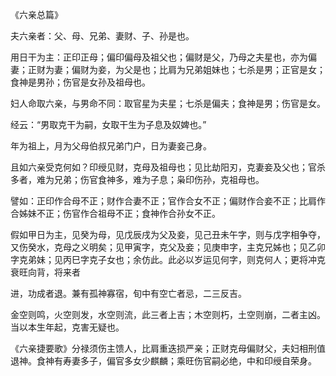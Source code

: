 《六亲总篇》

夫六亲者：父、母、兄弟、妻财、子、孙是也。

用日干为主：正印正母；偏印偏母及祖父也；偏财是父，乃母之夫星也，亦为偏妻；正财为妻；偏财为妾，为父是也；比肩为兄弟姐妹也；七杀是男；正官是女；食神是男孙；伤官是女孙及祖母也。

妇人命取六亲，与男命不同：取官星为夫星；七杀是偏夫；食神是男；伤官是女。

经云：“男取克干为嗣，女取干生为子息及奴婢也。”

年为祖上，月为父母伯叔兄弟门户，日为妻妾己身。

且如六亲受克何如？印绶见财，克母及祖母也；见比劫阳刃，克妻妾及父也；官杀多者，难为兄弟；伤官食神多，难为子息；枭印伤孙，克祖母也。

譬如：正印作合母不正；财作合妻不正；官作合女不正；偏财作合妾不正；比肩作合姊妹不正；伤官作合祖母不正；食神作合孙女不正。

假如甲日为主，见癸为母，见戊辰戌为父及妾，见己丑未午字，则与戊字相争夺，又伤癸水，克母之义明矣；见甲寅字，克父及妾；见庚申字，主克兄姊也；见乙卯字克弟妹；见丙巳字克子女也；余仿此。此必以岁运见何字，则克何人；更将冲克衰旺向背，将来者

进，功成者退。兼有孤神寡宿，旬中有空亡者忌，二三反吉。

金空则鸣，火空则发，水空则流，此三者上吉；木空则朽，土空则崩，二者主凶。当以本生年起，克害无疑也。

《六亲捷要歌》分禄须伤主馈人，比肩重迭损严亲；正财克母偏财父，夫妇相刑值退神。食神有寿妻多子，偏官多女少麒麟；乘旺伤官嗣必绝，中和印绶自荣身。

